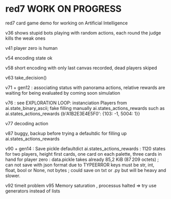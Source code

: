 # red7   WORK ON PROGRESS
red7 card game demo for working on Artificial Intelligence

v36 shows stupid bots playing with random actions, each round the judge kills the weak ones

v41  player zero is human

v54 encoding state ok

v58 short encoding with only last canvas recorded, dead players skiped

v63  take_decision() 

v71 + gen12 : associating status with panorama actions, relative rewards are waiting for being evaluated by coming soon simulation

v76 : see EXPLORATION LOOP:
instanciation Players from ai.state_binary_ascii; fake filling manually ai.states_actions_rewards such as 
ai.states_actions_rewards {b'A1B2E3E4E5F0': {103: -1, 5004: 1}}

v77 decoding action

v87 buggy, backup before trying a defaultdic for filling up ai.states_actions_rewards

v90 + gen14 : Save pickle defaultdict ai.states_actions_rewards : 1120 states for two players, height first cards, one card on each palette, three cards in hand for player zero : data.pickle takes already 85,2 KiB (87 209 octets) ; can not save with json format due to TYPEERROR keys must be str, int, float, bool or None, not bytes ; could save on txt or .py but will be heavy and slower.

v92 timeit problem
v95 Memory saturation , processus halted => try use generators instead of lists
